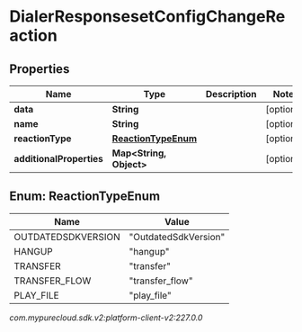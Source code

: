 # DialerResponsesetConfigChangeReaction


## Properties

| Name | Type | Description | Notes |
| ------------ | ------------- | ------------- | ------------- |
| **data** | **String** |  |  [optional] |
| **name** | **String** |  |  [optional] |
| **reactionType** | [**ReactionTypeEnum**](#Enum--ReactionTypeEnum) |  |  [optional] |
| **additionalProperties** | **Map&lt;String, Object&gt;** |  |  [optional] |


## Enum: ReactionTypeEnum

| Name | Value |
| ---- | ----- |
| OUTDATEDSDKVERSION | &quot;OutdatedSdkVersion&quot; | 
| HANGUP | &quot;hangup&quot; | 
| TRANSFER | &quot;transfer&quot; | 
| TRANSFER_FLOW | &quot;transfer_flow&quot; | 
| PLAY_FILE | &quot;play_file&quot; | 




_com.mypurecloud.sdk.v2:platform-client-v2:227.0.0_
